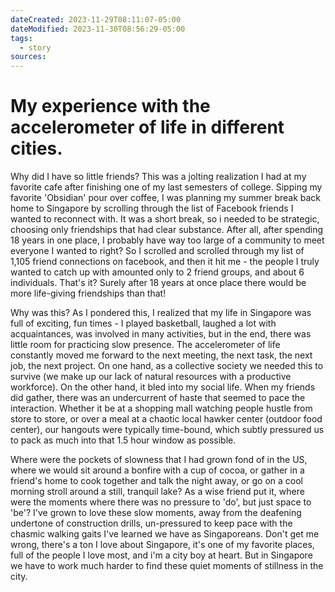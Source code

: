 ```yaml
---
dateCreated: 2023-11-29T08:11:07-05:00
dateModified: 2023-11-30T08:56:29-05:00
tags:
  - story
sources: 
---
```

# My experience with the accelerometer of life in different cities.

Why did I have so little friends? This was a jolting realization I had at my favorite cafe after finishing one of my last semesters of college. Sipping my favorite 'Obsidian' pour over coffee, I was planning my summer break back home to Singapore by scrolling through the list of Facebook friends I wanted to reconnect with. It was a short break, so i needed to be strategic, choosing only friendships that had clear substance. After all, after spending 18 years in one place, I probably have way too large of a community to meet everyone I wanted to right? So I scrolled and scrolled through my list of 1,105 friend connections on facebook, and then it hit me - the people I truly wanted to catch up with amounted only to 2 friend groups, and about 6 individuals. That's it? Surely after 18 years at once place there would be more life-giving friendships than that!

Why was this? As I pondered this, I realized that my life in Singapore was full of exciting, fun times - I played basketball, laughed a lot with acquaintances, was involved in many activities, but in the end, there was little room for practicing slow presence. The accelerometer of life constantly moved me forward to the next meeting, the next task, the next job, the next project. On one hand, as a collective society we needed this to survive (we make up our lack of natural resources with a productive workforce). On the other hand, it bled into my social life. When my friends did gather, there was an undercurrent of haste that seemed to pace the interaction. Whether it be at a shopping mall watching people hustle from store to store, or over a meal at a chaotic local hawker center (outdoor food center), our hangouts were typically time-bound, which subtly pressured us to pack as much into that 1.5 hour window as possible.

Where were the pockets of slowness that I had grown fond of in the US, where we would sit around a bonfire with a cup of cocoa, or gather in a friend's home to cook together and talk the night away, or go on a cool morning stroll around a still, tranquil lake? As a wise friend put it, where were the moments where there was no pressure to 'do', but just space to 'be'? I've grown to love these slow moments, away from the deafening undertone of construction drills, un-pressured to keep pace with the chasmic walking gaits I've learned we have as Singaporeans. Don't get me wrong, there's a ton I love about Singapore, it's one of my favorite places, full of the people I love most, and i'm a city boy at heart. But in Singapore we have to work much harder to find these quiet moments of stillness in the city. 
